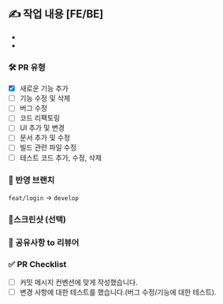 ## ✍ 작업 내용 [FE/BE]

- <!--- 변경 사항 및 관련 이슈에 대해 간단하게 작성해주세요. -->
- <!--- 어떻게보다 무엇을 왜 수정했는지 설명해주세요. -->

### 🛠️ PR 유형

- [x] 새로운 기능 추가
- [ ] 기능 수정 및 삭제
- [ ] 버그 수정
- [ ] 코드 리팩토링
- [ ] UI 추가 및 변경
- [ ] 문서 추가 및 수정
- [ ] 빌드 관련 파일 수정
- [ ] 테스트 코드 추가, 수정, 삭제

### 🔗 반영 브랜치

`feat/login` -> `develop`

### 📸스크린샷 (선택)

<!--- 스크린샷 없으면 해당 사항을 지워주셔도 됩니다. -->

### 💬 공유사항 to 리뷰어

<!--- 리뷰어가 중점적으로 봐줬으면 좋겠는 부분이 있으면 적어주세요. -->
<!--- 논의해야할 부분이 있다면 적어주세요.-->
<!--- ex) 메서드 XXX의 이름을 더 잘 짓고 싶은데 혹시 좋은 명칭이 있을까요? -->

### ✅ PR Checklist

- [ ] 커밋 메시지 컨벤션에 맞게 작성했습니다.
- [ ] 변경 사항에 대한 테스트를 했습니다.(버그 수정/기능에 대한 테스트).
